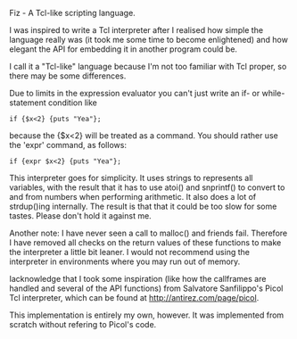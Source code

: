 Fiz - A Tcl-like scripting language.

I was inspired to write a Tcl interpreter after I realised how simple
the language really was (it took me some time to become enlightened)
and how elegant the API for embedding it in another program could be.

I call it a "Tcl-like" language because I'm not too familiar 
with Tcl proper, so there may be some differences.

Due to limits in the expression evaluator you can't just write an
if- or while-statement condition like

	if {$x<2} {puts "Yea"};

because the {$x<2} will be treated as a command. You should rather use 
the 'expr' command, as follows:

	if {expr $x<2} {puts "Yea"};

This interpreter goes for simplicity. It uses strings to represents all
variables, with the result that it has to use atoi() and snprintf() to
convert to and from numbers when performing arithmetic. It also does a 
lot of strdup()ing internally. The result is that that it could be too
slow for some tastes. Please don't hold it against me.

Another note:
I have never seen a call to malloc() and friends fail. Therefore I have
removed all checks on the return values of these functions to make the
interpreter a little bit leaner. I would not recommend using the interpreter
in environments where you may run out of memory.

Iacknowledge that I took some inspiration (like how the 
callframes are handled and several of the API functions) from 
Salvatore Sanfilippo's Picol Tcl interpreter, which can be found at 
http://antirez.com/page/picol. 

This implementation is entirely my own, however. It was implemented from
scratch without refering to Picol's code.
